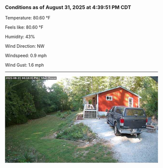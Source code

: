 ### Conditions as of August 31, 2025 at 4:39:51 PM CDT 

Temperature: 80.60 &deg;F

Feels like: 80.60 &deg;F

Humidity: 43%

Wind Direction: NW

Windspeed: 0.9 mph

Wind Gust: 1.6 mph

---

<img src="./images/latest.jpeg"/>

